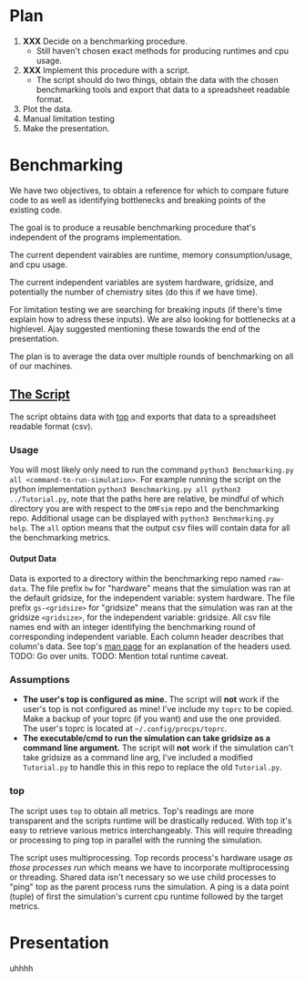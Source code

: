 # Plan
1. **XXX** Decide on a benchmarking procedure.
    * Still haven't chosen exact methods for producing runtimes and cpu usage.
2. **XXX** Implement this procedure with a script.
    * The script should do two things, obtain the data with the chosen benchmarking tools and export that data to a spreadsheet readable format.
3. Plot the data.
4. Manual limitation testing
5. Make the presentation.


# Benchmarking
We have two objectives, to obtain a reference for which to compare future code to as well as identifying bottlenecks and breaking points of the existing code.

The goal is to produce a reusable benchmarking procedure that's independent of the programs implementation.

The current dependent vairables are runtime, memory consumption/usage, and cpu usage.

The current independent variables are system hardware, gridsize, and potentially the number of chemistry sites (do this if we have time).

For limitation testing we are searching for breaking inputs (if there's time explain how to adress these inputs). We are also looking for bottlenecks at a highlevel. Ajay suggested mentioning these towards the end of the presentation.

The plan is to average the data over multiple rounds of benchmarking on all of our machines.


## [The Script](Benchmark.py)
The script obtains data with [top](https://man7.org/linux/man-pages/man1/top.1.html) and exports that data to a spreadsheet readable format (csv).

### Usage
You will most likely only need to run the command `python3 Benchmarking.py all <command-to-run-simulation>`. For example running the script on the python implementation `python3 Benchmarking.py all python3 ../Tutorial.py`, note that the paths here are relative, be mindful of which directory you are with respect to the `DMFsim` repo and the benchmarking repo. Additional usage can be displayed with `python3 Benchmarking.py help`. The `all` option means that the output csv files will contain data for all the benchmarking metrics.

#### Output Data
Data is exported to a directory within the benchmarking repo named `raw-data`. The file prefix `hw` for "hardware" means that the simulation was ran at the default gridsize, for the independent variable: system hardware. The file prefix `gs-<gridsize>` for "gridsize" means that the simulation was ran at the gridsize `<gridsize>`, for the independent variable: gridsize. All csv file names end with an integer identifying the benchmarking round of corresponding independent variable. Each column header describes that column's data. See top's [man page](https://man7.org/linux/man-pages/man1/top.1.html) for an explanation of the headers used. TODO: Go over units. TODO: Mention total runtime caveat.

### Assumptions
* **The user's top is configured as mine.** The script will **not** work if the user's top is not configured as mine! I've include my `toprc` to be copied. Make a backup of your toprc (if you want) and use the one provided. The user's toprc is located at `~/.config/procps/toprc`.
* **The executable/cmd to run the simulation can take gridsize as a command line argument.** The script will **not** work if the simulation can't take gridsize as a command line arg, I've included a modified `Tutorial.py` to handle this in this repo to replace the old `Tutorial.py`.

### top
The script uses `top` to obtain all metrics. Top's readings are more transparent and the scripts runtime will be drastically reduced. With top it's easy to retrieve various metrics interchangeably. This will require threading or processing to ping top in parallel with the running the simulation.

The script uses multiprocessing. Top records process's hardware usage *as those processes run* which means we have to incorporate multiprocessing or threading. Shared data isn't necessary so we use child processes to "ping" top as the parent process runs the simulation. A ping is a data point (tuple) of first the simulation's current cpu runtime followed by the target metrics.

# Presentation

uhhhh
